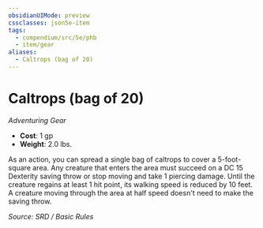 ```yaml
---
obsidianUIMode: preview
cssclasses: json5e-item
tags:
  - compendium/src/5e/phb
  - item/gear
aliases:
  - Caltrops (bag of 20)
---
```

# Caltrops (bag of 20)
*Adventuring Gear*  

- **Cost**: 1 gp
- **Weight**: 2.0 lbs.

As an action, you can spread a single bag of caltrops to cover a 5-foot-square area. Any creature that enters the area must succeed on a DC 15 Dexterity saving throw or stop moving and take 1 piercing damage. Until the creature regains at least 1 hit point, its walking speed is reduced by 10 feet. A creature moving through the area at half speed doesn't need to make the saving throw.

*Source: SRD / Basic Rules*